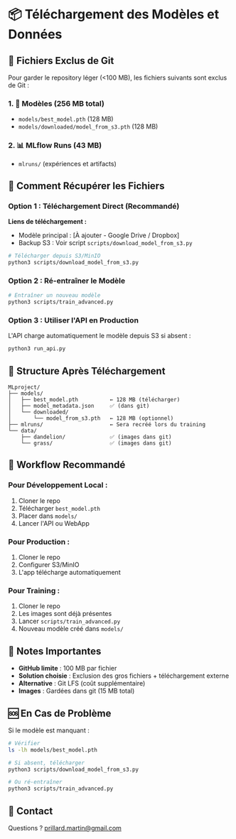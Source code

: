 # 📦 Téléchargement des Modèles et Données

## 🎯 Fichiers Exclus de Git

Pour garder le repository léger (<100 MB), les fichiers suivants sont exclus de Git :

### 1. 🤖 Modèles (256 MB total)
- `models/best_model.pth` (128 MB)
- `models/downloaded/model_from_s3.pth` (128 MB)

### 2. 📊 MLflow Runs (43 MB)
- `mlruns/` (expériences et artifacts)

## 🚀 Comment Récupérer les Fichiers

### Option 1 : Téléchargement Direct (Recommandé)

**Liens de téléchargement :**
- Modèle principal : [À ajouter - Google Drive / Dropbox]
- Backup S3 : Voir script `scripts/download_model_from_s3.py`

```bash
# Télécharger depuis S3/MinIO
python3 scripts/download_model_from_s3.py
```

### Option 2 : Ré-entraîner le Modèle

```bash
# Entraîner un nouveau modèle
python3 scripts/train_advanced.py
```

### Option 3 : Utiliser l'API en Production

L'API charge automatiquement le modèle depuis S3 si absent :
```bash
python3 run_api.py
```

## 📁 Structure Après Téléchargement

```
MLproject/
├── models/
│   ├── best_model.pth          ← 128 MB (télécharger)
│   ├── model_metadata.json     ✅ (dans git)
│   └── downloaded/
│       └── model_from_s3.pth   ← 128 MB (optionnel)
├── mlruns/                     ← Sera recréé lors du training
└── data/
    ├── dandelion/              ✅ (images dans git)
    └── grass/                  ✅ (images dans git)
```

## 🔄 Workflow Recommandé

### Pour Développement Local :
1. Cloner le repo
2. Télécharger `best_model.pth`
3. Placer dans `models/`
4. Lancer l'API ou WebApp

### Pour Production :
1. Cloner le repo
2. Configurer S3/MinIO
3. L'app télécharge automatiquement

### Pour Training :
1. Cloner le repo
2. Les images sont déjà présentes
3. Lancer `scripts/train_advanced.py`
4. Nouveau modèle créé dans `models/`

## 📝 Notes Importantes

- **GitHub limite** : 100 MB par fichier
- **Solution choisie** : Exclusion des gros fichiers + téléchargement externe
- **Alternative** : Git LFS (coût supplémentaire)
- **Images** : Gardées dans git (15 MB total)

## 🆘 En Cas de Problème

Si le modèle est manquant :
```bash
# Vérifier
ls -lh models/best_model.pth

# Si absent, télécharger
python3 scripts/download_model_from_s3.py

# Ou ré-entraîner
python3 scripts/train_advanced.py
```

## 📧 Contact

Questions ? prillard.martin@gmail.com
